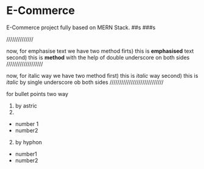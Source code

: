 # E-Commerce
E-Commerce project fully based on MERN Stack.
##s
###s

//////////////

now, for emphasise text
we have two method
firts) this is **emphasised** text
second) this is __method__ with the help of double underscore on both sides
///////////////////

now, for italic way
we have two method
first) this is *italic* way
second) this is _italic_ by single underscore ob both sides
////////////////////////////

for bullet points
two way
1) by astric
2) 
* number 1
* number2

2) by hyphon
- number1
- number2     
